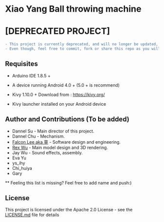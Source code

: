 # Xiao Yang Ball throwing machine

# \[DEPRECATED PROJECT\]
```diff
- This project is currently deprecated, and will no longer be updated, maintenance by myself.
- Even though, feel free to commit, fork or share this repo as you will follow the license
```

## Requisites

* Arduino IDE 1.8.5 +

*  A device running Android 4.0 + (5.0 + is recommend)
*  Kivy 1.10.0 + Download from : https://kivy.org/
*  Kivy launcher installed on your Android device

## Author and Contributions (To be added)

* Dannel Su - Main director of this project.
* Dannel Chu - Mechanism.
* [Falcon Lee aka 草](https://github.com/FalconLee1011) - Software design and engineering.
* [Rex Wu](https://github.com/MadRex2000) - Main model design and 3D rendering.
* Jay Wu - Sound effects, assembly.
* Eva Yu
* ys_ihy
* Chi_huiya
* Gary

** Feeling this list is missing? Feel free to add name and push:)


## License

This project is licensed under the Apache 2.0 License - see the [LICENSE.md](LICENSE.md) file for details
